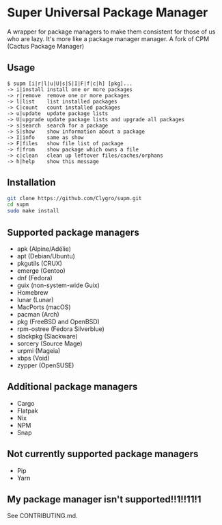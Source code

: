 # Super Universal Package Manager
A wrapper for package managers to make them consistent for those of us who are
lazy. It's more like a package manager manager. A fork of CPM (Cactus Package Manager)

## Usage

```
$ supm [i|r|l|u|U|s|S|I|F|f|c|h] [pkg]...
-> i|install install one or more packages
-> r|remove  remove one or more packages
-> l|list    list installed packages
-> C|count   count installed packages
-> u|update  update package lists
-> U|upgrade update package lists and upgrade all packages
-> s|search  search for a package
-> S|show    show information about a package
-> I|info    same as show
-> F|files   show file list of package
-> f|from    show package which owns a file
-> c|clean   clean up leftover files/caches/orphans
-> h|help    show this message
```

## Installation

```bash
git clone https://github.com/Clygro/supm.git
cd supm
sudo make install
```

## Supported package managers

- apk (Alpine/Adélie)
- apt (Debian/Ubuntu)
- pkgutils (CRUX)
- emerge (Gentoo)
- dnf (Fedora)
- guix (non-system-wide Guix)
- Homebrew
- lunar (Lunar)
- MacPorts (macOS)
- pacman (Arch)
- pkg (FreeBSD and OpenBSD)
- rpm-ostree (Fedora Silverblue)
- slackpkg (Slackware)
- sorcery (Source Mage)
- urpmi (Mageia)
- xbps (Void)
- zypper (OpenSUSE)

## Additional package managers
- Cargo
- Flatpak
- Nix
- NPM
- Snap

## Not currently supported package managers

- Pip
- Yarn

## My package manager isn't supported!!1!!11!1

See CONTRIBUTING.md.
